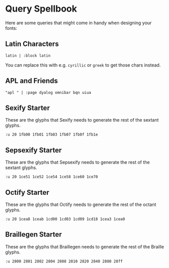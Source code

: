 # Query Spellbook

Here are some queries that might come in handy when designing your fonts:

## Latin Characters

```
latin | :block latin
```

You can replace this with e.g. `cyrillic` or `greek` to get those chars instead.

## APL and Friends

```
"apl " | :page dyalog omnibar bqn uiua
```

## Sexify Starter

These are the glyphs that Sexify needs to generate the rest of the sextant
glyphs.

```
:u 20 1fb00 1fb01 1fb03 1fb07 1fb0f 1fb1e
```

## Sepsexify Starter

These are the glyphs that Sepsexify needs to generate the rest of the sextant
glyphs.

```
:u 20 1ce51 1ce52 1ce54 1ce58 1ce60 1ce70
```

## Octify Starter

These are the glyphs that Octify needs to generate the rest of the octant
glyphs.

```
:u 20 1cea8 1ceab 1cd00 1cd03 1cd09 1cd18 1cea3 1cea0
```

## Braillegen Starter

These are the glyphs that Braillegen needs to generate the rest of the Braille
glyphs.

```
:u 2800 2801 2802 2804 2808 2810 2820 2840 2880 28ff
```
